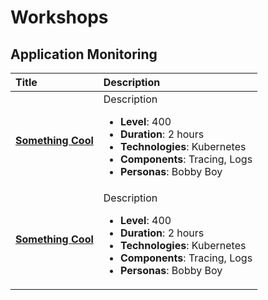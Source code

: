 # Workshops

## Application Monitoring

<div class="md-typeset__table">
    <table>
        <thead>
            <tr>
                <th align="left" ><strong>Title</strong></th>
                <th align="left"><strong>Description</strong></th>
            </tr>
        </thead>
        <tbody>
            <tr>
                <td align="left"><a class="table" target="_blank" href="https://www.google.com"><strong>Something Cool</strong></a></td>
                <td align="left">Description
                    <ul>
                        <li><strong>Level</strong>: 400</li>
                        <li><strong>Duration</strong>: 2 hours</li>
                        <li><strong>Technologies</strong>: Kubernetes</li>
                        <li><strong>Components</strong>: Tracing, Logs</li>
                        <li><strong>Personas</strong>: Bobby Boy </li>
                    </ul>
                </td>
            </tr>
            <tr>
                <td align="left"><a class="table" target="_blank" href="https://www.google.com"><strong>Something Cool</strong></a></td>
                <td align="left">Description
                    <ul>
                        <li><strong>Level</strong>: 400</li>
                        <li><strong>Duration</strong>: 2 hours</li>
                        <li><strong>Technologies</strong>: Kubernetes</li>
                        <li><strong>Components</strong>: Tracing, Logs</li>
                        <li><strong>Personas</strong>: Bobby Boy </li>
                    </ul>
                </td>
            </tr>
        </tbody>
    </table>
</div>
